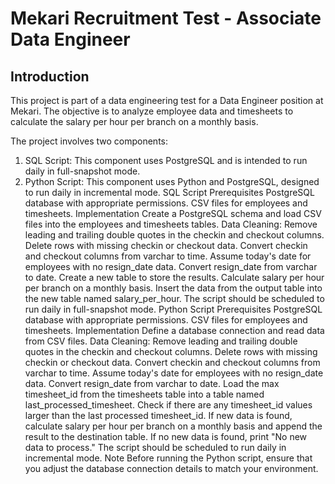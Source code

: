 # Mekari Recruitment Test - Associate Data Engineer
## Introduction
This project is part of a data engineering test for a Data Engineer position at Mekari. The objective is to analyze employee data and timesheets to calculate the salary per hour per branch on a monthly basis.

The project involves two components:

1. SQL Script: This component uses PostgreSQL and is intended to run daily in full-snapshot mode.
2. Python Script: This component uses Python and PostgreSQL, designed to run daily in incremental mode.
SQL Script
Prerequisites
PostgreSQL database with appropriate permissions.
CSV files for employees and timesheets.
Implementation
Create a PostgreSQL schema and load CSV files into the employees and timesheets tables.
Data Cleaning:
Remove leading and trailing double quotes in the checkin and checkout columns.
Delete rows with missing checkin or checkout data.
Convert checkin and checkout columns from varchar to time.
Assume today's date for employees with no resign_date data.
Convert resign_date from varchar to date.
Create a new table to store the results.
Calculate salary per hour per branch on a monthly basis.
Insert the data from the output table into the new table named salary_per_hour.
The script should be scheduled to run daily in full-snapshot mode.
Python Script
Prerequisites
PostgreSQL database with appropriate permissions.
CSV files for employees and timesheets.
Implementation
Define a database connection and read data from CSV files.
Data Cleaning:
Remove leading and trailing double quotes in the checkin and checkout columns.
Delete rows with missing checkin or checkout data.
Convert checkin and checkout columns from varchar to time.
Assume today's date for employees with no resign_date data.
Convert resign_date from varchar to date.
Load the max timesheet_id from the timesheets table into a table named last_processed_timesheet.
Check if there are any timesheet_id values larger than the last processed timesheet_id.
If new data is found, calculate salary per hour per branch on a monthly basis and append the result to the destination table.
If no new data is found, print "No new data to process."
The script should be scheduled to run daily in incremental mode.
Note
Before running the Python script, ensure that you adjust the database connection details to match your environment.
